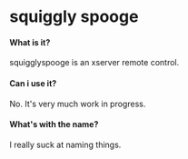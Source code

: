 squiggly spooge
===

#### What is it?
squigglyspooge is an xserver remote control.

#### Can i use it?
No. It's very much work in progress.

#### What's with the name?
I really suck at naming things.
